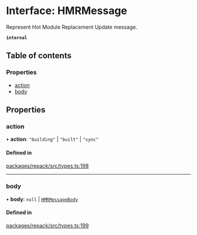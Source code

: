 # Interface: HMRMessage

Represent Hot Module Replacement Update message.

**`internal`**

## Table of contents

### Properties

- [action](HMRMessage.md#action)
- [body](HMRMessage.md#body)

## Properties

### action

• **action**: ``"building"`` \| ``"built"`` \| ``"sync"``

#### Defined in

[packages/repack/src/types.ts:198](https://github.com/callstack/repack/blob/1d9a1bb/packages/repack/src/types.ts#L198)

___

### body

• **body**: ``null`` \| [`HMRMessageBody`](HMRMessageBody.md)

#### Defined in

[packages/repack/src/types.ts:199](https://github.com/callstack/repack/blob/1d9a1bb/packages/repack/src/types.ts#L199)
